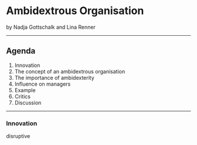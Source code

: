 # Ambidextrous Organisation             
by Nadja Gottschalk and Lina Renner 

---

## Agenda 

1. Innovation 
2. The concept of an ambidextrous organisation 
3. The importance of ambidexterity 
4. Influence on managers 
5. Example 
6. Critics 
7. Discussion 

---

### Innovation 

disruptive 
